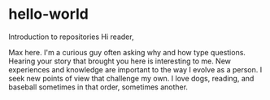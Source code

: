 # hello-world
Introduction to repositories
Hi reader,

Max here. I'm a curious guy often asking why and how type questions. Hearing your story that brought you here is interesting to me. New experiences and knowledge are important to the way I evolve as a person. I seek new points of view that challenge my own. I love dogs, reading, and baseball sometimes in that order, sometimes another.
